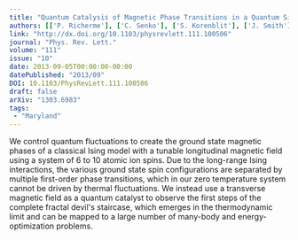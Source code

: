 ```yaml
---
title: "Quantum Catalysis of Magnetic Phase Transitions in a Quantum Simulator"
authors: [['P. Richerme'], ['C. Senko'], ['S. Korenblit'], ['J. Smith'], ['A. Lee'], ['R. Islam', 'krislam'], ['W. C. Campbell'], ['C. Monroe']]
link: "http://dx.doi.org/10.1103/physrevlett.111.100506"
journal: "Phys. Rev. Lett."
volume: "111"
issue: "10"
date: 2013-09-05T00:00:00-00:00
datePublished: "2013/09"
DOI: 10.1103/PhysRevLett.111.100506
draft: false
arXiv: "1303.6983"
tags:
 - "Maryland"
---
```



We control quantum fluctuations to create the ground state magnetic phases of
a classical Ising model with a tunable longitudinal magnetic field using a
system of 6 to 10 atomic ion spins. Due to the long-range Ising interactions,
the various ground state spin configurations are separated by multiple
first-order phase transitions, which in our zero temperature system cannot be
driven by thermal fluctuations. We instead use a transverse magnetic field as a
quantum catalyst to observe the first steps of the complete fractal devil's
staircase, which emerges in the thermodynamic limit and can be mapped to a
large number of many-body and energy-optimization problems.
